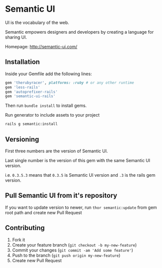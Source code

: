 # Semantic UI
UI is the vocabulary of the web.

Semantic empowers designers and developers by creating a language for sharing UI.

Homepage: http://semantic-ui.com/

## Installation
Inside your Gemfile add the following lines:
```ruby
gem 'therubyracer', platforms: :ruby # or any other runtime
gem 'less-rails'
gem 'autoprefixer-rails'
gem 'semantic-ui-rails'
```
Then run `bundle install` to install gems.

Run generator to include assets to your project
```bash
rails g semantic:install
```

## Versioning
First three numbers are the version of Semantic UI.

Last single number is the version of this gem with the same Semantic UI version.

i.e. `0.3.5.3` means that `0.3.5` is Semantic UI version and `.3` is the rails gem version.

## Pull Semantic UI from it's repository
If you want to update version to newer, run
`thor semantic:update`
from gem root path and create new Pull Request

## Contributing

1. Fork it
2. Create your feature branch (`git checkout -b my-new-feature`)
3. Commit your changes (`git commit -am 'Add some feature'`)
4. Push to the branch (`git push origin my-new-feature`)
5. Create new Pull Request
